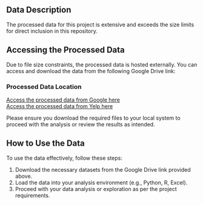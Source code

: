 ## Data Description
The processed data for this project is extensive and exceeds the size limits for direct inclusion in this repository.

## Accessing the Processed Data
Due to file size constraints, the processed data is hosted externally. You can access and download the data from the following Google Drive link:

### Processed Data Location
[Access the processed data from Google here](https://drive.google.com/drive/folders/1WU5_DdsyMk8aHlTQtk5p1IecbJYhu-iU?usp=sharing)  
[Access the processed data from Yelp here](https://drive.google.com/drive/u/0/folders/1ypi9kclaOXgQj0ABxTXgW6N_1_ELCVpc)

Please ensure you download the required files to your local system to proceed with the analysis or review the results as intended.

## How to Use the Data
To use the data effectively, follow these steps:
1. Download the necessary datasets from the Google Drive link provided above.
2. Load the data into your analysis environment (e.g., Python, R, Excel). 
3. Proceed with your data analysis or exploration as per the project requirements.


